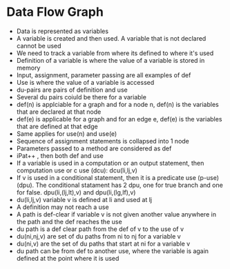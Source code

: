 # Data Flow Graph  
* Data is represented as variables  
* A variable is created and then used. A variable that is not declared cannot be used  
* We need to track a variable from where its defined to where it's used  
* Definition of a variable is where the value of a variable is stored in memory  
* Input, assignment, parameter passing are all examples of def  
* Use is where the value of a variable is accessed  
* du-pairs are pairs of definition and use  
* Several du pairs coiuld be there for a variable  
* def(n) is applciable for a graph and for a node n, def(n) is the variables that are declared at that node  
* def(e) is applicable for a graph and for an edge e, def(e) is the variables that are defined at that edge  
* Same applies for use(n) and use(e)  
*  Sequence of assignment statements is collapsed into 1 node  
* Parameters passed to a method are considered as def  
* iPat++ , then both def and use  
* If a variable is used in a computation or an output statement, then computation use or c use (dcu): dcu(li,lj,v)  
* If v is used in a conditional statement, then it is a predicate use (p-use)(dpu). The conditional statament has 2 dpu, one for true branch and one for false. dpu(li,(lj,lt),v) and dpu(li,(lg,lf),v)  
* du(li,lj,v) variable v is defined at li and used at lj  
* A definition may not reach a use  
* A path is def-clear if variable v is not given another value anywhere in the path and the def reaches the use  
* du path is a def clear path from the def of v to the use of v  
* du(ni,nj,v) are set of du paths from ni to nj for a variable v  
* du(ni,v) are the set of du paths that start at ni for a variable v  
* du path can be from def to another use, where the variable is again defined at the point where it is used  

